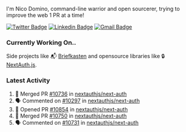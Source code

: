 
I'm Nico Domino, command-line warrior and open sourcerer, trying to improve the web 1 PR at a time!

[![Twitter Badge](https://img.shields.io/badge/-@ndom91-1ca0f1?style=flat-square&labelColor=1ca0f1&logo=twitter&logoColor=white&link=https://twitter.com/ndom91)](https://twitter.com/ndom91) [![Linkedin Badge](https://img.shields.io/badge/-ndom91-blue?style=flat-square&logo=Linkedin&logoColor=white&link=https://www.linkedin.com/in/ndom91/)](https://www.linkedin.com/in/ndom91/) [![Gmail Badge](https://img.shields.io/badge/-yo@ndo.dev-c14438?style=flat-square&logo=mail.ru&logoColor=white&link=mailto:yo@ndo.dev)](mailto:yo@ndo.dev)

### Currently Working On..

Side projects like 📬 [Briefkasten](https://briefkastenhq.com) and opensource libraries like 🔒 [NextAuth.js](https://github.com/nextauthjs/next-auth).

<!--START_SECTION_PROFILE_VIEWS:readme-info-->
<!--END_SECTION_PROFILE_VIEWS:readme-info-->

<!--START_SECTION_DAILY_COMMIT:readme-info-->
<!--END_SECTION_DAILY_COMMIT:readme-info-->

<!--START_SECTION_WEEKLY_COMMIT:readme-info-->
<!--END_SECTION_WEEKLY_COMMIT:readme-info-->

### Latest Activity

<!--START_SECTION:activity-->
1. 🎉 Merged PR [#10736](https://github.com/nextauthjs/next-auth/pull/10736) in [nextauthjs/next-auth](https://github.com/nextauthjs/next-auth)
2. 🗣 Commented on [#10297](https://github.com/nextauthjs/next-auth/pull/10297#issuecomment-2101057194) in [nextauthjs/next-auth](https://github.com/nextauthjs/next-auth)
3. 💪 Opened PR [#10854](https://github.com/nextauthjs/next-auth/pull/10854) in [nextauthjs/next-auth](https://github.com/nextauthjs/next-auth)
4. 🎉 Merged PR [#10750](https://github.com/nextauthjs/next-auth/pull/10750) in [nextauthjs/next-auth](https://github.com/nextauthjs/next-auth)
5. 🗣 Commented on [#10731](https://github.com/nextauthjs/next-auth/issues/10731#issuecomment-2098183406) in [nextauthjs/next-auth](https://github.com/nextauthjs/next-auth)
<!--END_SECTION:activity-->
